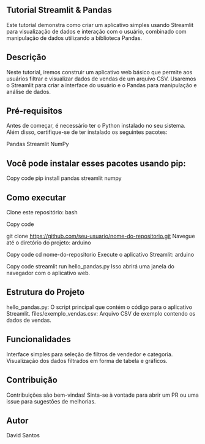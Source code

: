 ## Tutorial Streamlit & Pandas


Este tutorial demonstra como criar um aplicativo simples usando Streamlit para visualização de dados e interação com o usuário, combinado com manipulação de dados utilizando a biblioteca Pandas.

## Descrição
Neste tutorial, iremos construir um aplicativo web básico que permite aos usuários filtrar e visualizar dados de vendas de um arquivo CSV. Usaremos o Streamlit para criar a interface do usuário e o Pandas para manipulação e análise de dados.

## Pré-requisitos
Antes de começar, é necessário ter o Python instalado no seu sistema. Além disso, certifique-se de ter instalado os seguintes pacotes:

Pandas
Streamlit
NumPy

## Você pode instalar esses pacotes usando pip:

Copy code
pip install pandas streamlit numpy


## Como executar
Clone este repositório:
bash

Copy code

git clone https://github.com/seu-usuario/nome-do-repositorio.git
Navegue até o diretório do projeto:
arduino

Copy code
cd nome-do-repositorio
Execute o aplicativo Streamlit:
arduino

Copy code
streamlit run hello_pandas.py
Isso abrirá uma janela do navegador com o aplicativo web.

## Estrutura do Projeto

hello_pandas.py: O script principal que contém o código para o aplicativo Streamlit.
files/exemplo_vendas.csv: Arquivo CSV de exemplo contendo os dados de vendas.

## Funcionalidades

Interface simples para seleção de filtros de vendedor e categoria.
Visualização dos dados filtrados em forma de tabela e gráficos.

## Contribuição
Contribuições são bem-vindas! Sinta-se à vontade para abrir um PR ou uma issue para sugestões de melhorias.

## Autor
David Santos

